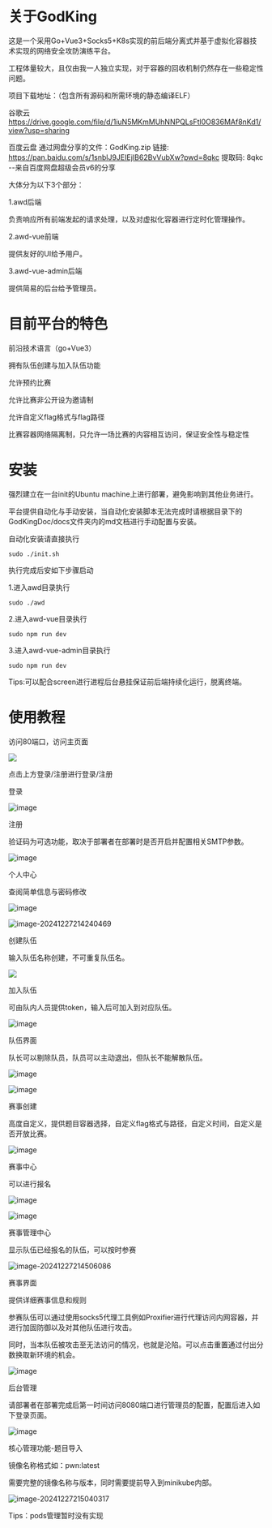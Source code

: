 # 关于GodKing

这是一个采用Go+Vue3+Socks5+K8s实现的前后端分离式并基于虚拟化容器技术实现的网络安全攻防演练平台。

工程体量较大，且仅由我一人独立实现，对于容器的回收机制仍然存在一些稳定性问题。

项目下载地址：（包含所有源码和所需环境的静态编译ELF）

谷歌云
https://drive.google.com/file/d/1iuN5MKmMUhNNPQLsFtl0O836MAf8nKd1/view?usp=sharing

百度云盘
通过网盘分享的文件：GodKing.zip
链接: https://pan.baidu.com/s/1snblJ9JEIEjIB62BvVubXw?pwd=8qkc 提取码: 8qkc 
--来自百度网盘超级会员v6的分享

大体分为以下3个部分：

1.awd后端

负责响应所有前端发起的请求处理，以及对虚拟化容器进行定时化管理操作。

2.awd-vue前端

提供友好的UI给予用户。

3.awd-vue-admin后端

提供简易的后台给予管理员。



# 目前平台的特色

前沿技术语言（go+Vue3）

拥有队伍创建与加入队伍功能

允许预约比赛

允许比赛非公开设为邀请制

允许自定义flag格式与flag路径

比赛容器网络隔离制，只允许一场比赛的内容相互访问，保证安全性与稳定性

# 安装

强烈建立在一台init的Ubuntu machine上进行部署，避免影响到其他业务进行。

平台提供自动化与手动安装，当自动化安装脚本无法完成时请根据目录下的GodKingDoc/docs文件夹内的md文档进行手动配置与安装。

自动化安装请直接执行

```
sudo ./init.sh
```

执行完成后安如下步骤启动

1.进入awd目录执行

```
sudo ./awd
```

2.进入awd-vue目录执行

```
sudo npm run dev
```

3.进入awd-vue-admin目录执行

```
sudo npm run dev
```

Tips:可以配合screen进行进程后台悬挂保证前后端持续化运行，脱离终端。

# 使用教程

访问80端口，访问主页面

![](https://github.com/user-attachments/assets/39901f9c-f583-4c0c-8bb2-e8bc68d6c93e)

点击上方登录/注册进行登录/注册

登录

![image](https://github.com/user-attachments/assets/de00de0c-10cd-4650-93b5-f6c434cf18ae)

注册

验证码为可选功能，取决于部署者在部署时是否开启并配置相关SMTP参数。

![image](https://github.com/user-attachments/assets/22b603f9-e54a-43c8-8fee-7aabefc01b73)

个人中心

查阅简单信息与密码修改

![image](https://github.com/user-attachments/assets/e8c88968-c1cf-4aba-a772-78fa3209d78e)

![image-20241227214240469](C:\Users\LEGION\AppData\Roaming\Typora\typora-user-images\image-20241227214240469.png)

创建队伍

输入队伍名称创建，不可重复队伍名。

![](https://github.com/user-attachments/assets/547f6eb2-9ca8-4ea8-af02-371722e28dd6)

加入队伍

可由队内人员提供token，输入后可加入到对应队伍。

![image](https://github.com/user-attachments/assets/50f5a544-6889-419b-837e-bbb703c6de6e)

队伍界面

队长可以剔除队员，队员可以主动退出，但队长不能解散队伍。

![image](https://github.com/user-attachments/assets/d5d6e3b4-36ef-4f66-a022-5244576dfbd9)

![image](https://github.com/user-attachments/assets/4e9030bc-1d4d-4873-8b5c-48c7678426d3)

赛事创建

高度自定义，提供题目容器选择，自定义flag格式与路径，自定义时间，自定义是否开放比赛。

![image](https://github.com/user-attachments/assets/4daf3de4-6f20-4046-998c-650589d27b79)

赛事中心

可以进行报名

![image](https://github.com/user-attachments/assets/5fbb8f98-bfa7-4b92-b5bb-1ba69a32a318)

![image](https://github.com/user-attachments/assets/eb96ef3d-d9a5-490e-9596-ddf6c01f2915)

赛事管理中心

显示队伍已经报名的队伍，可以按时参赛

![image-20241227214506086](C:\Users\LEGION\AppData\Roaming\Typora\typora-user-images\image-20241227214506086.png)

赛事界面

提供详细赛事信息和规则

参赛队伍可以通过使用socks5代理工具例如Proxifier进行代理访问内网容器，并进行加固防御以及对其他队伍进行攻击。

同时，当本队伍被攻击至无法访问的情况，也就是沦陷。可以点击重置通过付出分数换取新环境的机会。

![image](https://github.com/user-attachments/assets/5c8d6d00-ed45-41e6-b422-80406e13cf7f)

后台管理

请部署者在部署完成后第一时间访问8080端口进行管理员的配置，配置后进入如下登录页面。

![image](https://github.com/user-attachments/assets/e01b2255-6c13-4e96-a438-b6c879919a87)

核心管理功能-题目导入

镜像名称格式如：pwn:latest

需要完整的镜像名称与版本，同时需要提前导入到minikube内部。

![image-20241227215040317](C:\Users\LEGION\AppData\Roaming\Typora\typora-user-images\image-20241227215040317.png)

Tips：pods管理暂时没有实现

